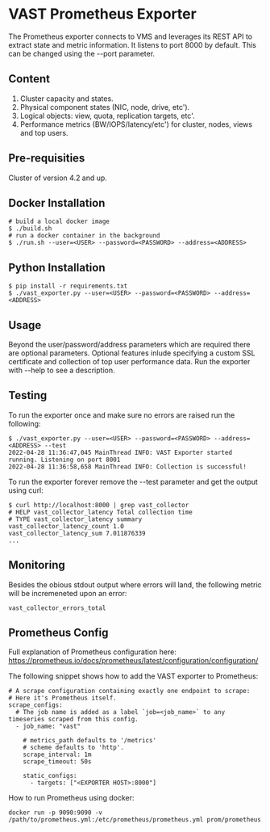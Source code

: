 
VAST Prometheus Exporter
========================

The Prometheus exporter connects to VMS and leverages its REST API to extract state and metric information.
It listens to port 8000 by default. This can be changed using the --port parameter.

Content
-------

1. Cluster capacity and states.
2. Physical component states (NIC, node, drive, etc').
3. Logical objects: view, quota, replication targets, etc'.
4. Performance metrics (BW/IOPS/latency/etc') for cluster, nodes, views and top users.

Pre-requisities
---------------

Cluster of version 4.2 and up.

Docker Installation
-------------------

    # build a local docker image
    $ ./build.sh
    # run a docker container in the background
    $ ./run.sh --user=<USER> --password=<PASSWORD> --address=<ADDRESS>

Python Installation
-------------------

    $ pip install -r requirements.txt
    $ ./vast_exporter.py --user=<USER> --password=<PASSWORD> --address=<ADDRESS>


Usage
-----

Beyond the user/password/address parameters which are required there are optional parameters.
Optional features inlude specifying a custom SSL certificate and collection of top user performance data.
Run the exporter with --help to see a description.

Testing
-------

To run the exporter once and make sure no errors are raised run the following:

    $ ./vast_exporter.py --user=<USER> --password=<PASSWORD> --address=<ADDRESS> --test
    2022-04-28 11:36:47,045 MainThread INFO: VAST Exporter started running. Listening on port 8001
    2022-04-28 11:36:58,658 MainThread INFO: Collection is successful!

To run the exporter forever remove the --test parameter and get the output using curl:

    $ curl http://localhost:8000 | grep vast_collector
    # HELP vast_collector_latency Total collection time
    # TYPE vast_collector_latency summary
    vast_collector_latency_count 1.0
    vast_collector_latency_sum 7.011876339
    ...


Monitoring
----------

Besides the obious stdout output where errors will land, the following metric will be incremeneted upon an error:

    vast_collector_errors_total

Prometheus Config
-----------------

Full explanation of Prometheus configuration here: https://prometheus.io/docs/prometheus/latest/configuration/configuration/

The following snippet shows how to add the VAST exporter to Prometheus:

    # A scrape configuration containing exactly one endpoint to scrape:
    # Here it's Prometheus itself.
    scrape_configs:
      # The job name is added as a label `job=<job_name>` to any timeseries scraped from this config.
      - job_name: "vast"

        # metrics_path defaults to '/metrics'
        # scheme defaults to 'http'.
        scrape_interval: 1m
        scrape_timeout: 50s
        
        static_configs:
          - targets: ["<EXPORTER HOST>:8000"]

How to run Prometheus using docker:

    docker run -p 9090:9090 -v /path/to/prometheus.yml:/etc/prometheus/prometheus.yml prom/prometheus
